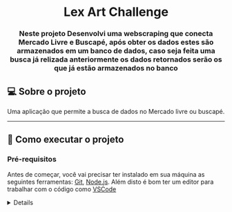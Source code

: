 <h1 align="center">Lex Art Challenge</h1>

<h3 align="center">Neste projeto Desenvolvi uma webscraping que conecta Mercado Livre e Buscapé, após obter os dados estes são armazenados em um banco de dados, caso seja feita uma busca já relizada anteriormente os dados retornados serão os que já estão armazenados no banco</h3>

## 💻 Sobre o projeto

Uma aplicação que permite a busca de dados no Mercado livre ou buscapé.

---
## 🚀 Como executar o projeto

### Pré-requisitos

Antes de começar, você vai precisar ter instalado em sua máquina as seguintes ferramentas:
[Git](https://git-scm.com), [Node.js](https://nodejs.org/en/). 
Além disto é bom ter um editor para trabalhar com o código como [VSCode](https://code.visualstudio.com/)
<details>

```bash
# Clone este repositório
$ git clone https://github.com/rodrigopaaz/lexart-challenge
# Acesse a pasta do projeto no terminal/cmd
$ cd /backend
# Instale as dependências
$ npm install
# Execute a aplicação em modo de desenvolvimento
$ npm start
# O servidor inciará na porta:3001 - acesse http://localhost:3001

###Rode a aplicaçãor
# Clone este repositório
$ git clone https://github.com/rodrigopaaz/lexart-challenge
# Acesse a pasta do projeto no terminal/cmd
$ cd ../frontend
# Instale as dependências
$ npm install
# Execute a aplicação em modo de desenvolvimento
$ npm start
# O servidor inciará na porta:3001 - acesse http://localhost:3001
#Caso queira utilizar o Docker, 
...
# Clone este repositório
$ git clone https://github.com/rodrigopaaz/lexart-challenge
# Acesse a pasta do projeto no terminal/cmd
$ cd lexart-challenge
# Rode os container com o docker-compose
$ docker-compose up -d

</details>

## 🛠 Tecnologias

As seguintes ferramentas foram usadas na construção do projeto:
-  **[Node.js](https://nodejs.org/en/)**
-   **[Express](https://expressjs.com/)**
-   **[Sequelize](https://sequelize.org/)**
-   **[dotENV](https://github.com/motdotla/dotenv)**
-   **[Docker](https://www.docker.com/)**
-   **[MySQL](https://www.mysql.com/)**
-   **[Mocha](https://mochajs.org/)**
-   **[Chai](https://www.chaijs.com/)**
